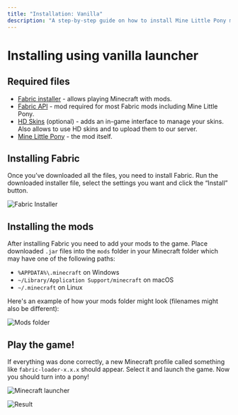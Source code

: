 ```yaml
---
title: "Installation: Vanilla"
description: "A step-by-step guide on how to install Mine Little Pony mod for Vanilla launcher"
---
```


# Installing using vanilla launcher

## Required files

- [Fabric installer](https://fabricmc.net/use/installer/) - allows playing Minecraft with mods.
- [Fabric API](https://modrinth.com/mod/fabric-api) - mod required for most Fabric mods including Mine Little Pony.
- [HD Skins](https://modrinth.com/mod/hd-skins) (optional) - adds an in-game interface to manage your skins. Also allows to use HD skins and to upload them to our server.
- [Mine Little Pony](https://modrinth.com/mod/mine-little-pony) - the mod itself.

## Installing Fabric

Once you’ve downloaded all the files, you need to install Fabric. Run the downloaded installer file, select the settings you want and click the “Install” button.

![Fabric Installer](/assets/installation/vanilla/fabric-installer.png)

## Installing the mods

After installing Fabric you need to add your mods to the game. Place downloaded `.jar` files into the `mods` folder in your Minecraft folder which may have one of the following paths:

- `%APPDATA%\.minecraft` on Windows
- `~/Library/Application Support/minecraft` on macOS
- `~/.minecraft` on Linux

Here's an example of how your mods folder might look (filenames might also be different):

![Mods folder](/assets/installation/vanilla/mods-folder.png)

## Play the game!

If everything was done correctly, a new Minecraft profile called something like `fabric-loader-x.x.x` should appear. Select it and launch the game. Now you should turn into a pony!

![Minecraft launcher](/assets/installation/vanilla/minecraft-launcher.png)

![Result](/assets/installation/vanilla/ingame.png)
